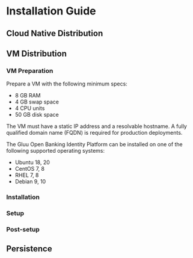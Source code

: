 # Installation Guide

## Cloud Native Distribution

## VM Distribution

### VM Preparation

Prepare a VM with the following minimum specs:

- 8 GB RAM
- 4 GB swap space
- 4 CPU units
- 50 GB disk space

The VM must have a static IP address and a resolvable hostname. A fully qualified domain name (FQDN) is required for production deployments.

The Gluu Open Banking Identity Platform can be installed on one of the following supported operating systems:

- Ubuntu 18, 20
- CentOS 7, 8
- RHEL 7, 8
- Debian 9, 10

### Installation

### Setup

### Post-setup

## Persistence
